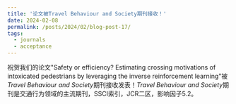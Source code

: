 ```yaml
---
title: '论文被Travel Behaviour and Society期刊接收！'
date: 2024-02-08
permalink: /posts/2024/02/blog-post-17/
tags:
  - journals
  - acceptance
---
```

祝贺我们的论文"Safety or efficiency? Estimating crossing motivations of intoxicated pedestrians by leveraging the inverse reinforcement learning"被*Travel Behaviour and Society*期刊接收发表！*Travel Behaviour and Society*期刊是交通行为领域的主流期刊，SSCI索引，JCR二区，影响因子5.2。
